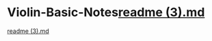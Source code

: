 # Violin-Basic-Notes[readme (3).md](https://github.com/TheMIghtyBanana6668/Violin-Basic-Notes/files/9999586/readme.3.md)
[readme (3).md](https://github.com/TheMIghtyBanana6668/Violin-Basic-Notes/files/9999587/readme.3.md)
